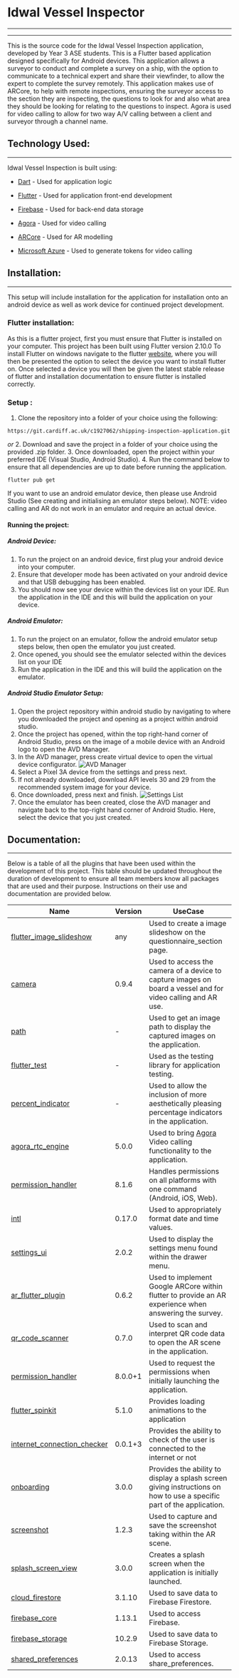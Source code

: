 # Idwal Vessel Inspector
***
***
This is the source code for the Idwal Vessel Inspection application, developed by Year 3 ASE students. This is a Flutter based application designed specifically for Android devices. This application allows a surveyor to conduct and complete a survey on a ship, with the option to communicate to a technical expert and share their viewfinder, to allow the expert to complete the survey remotely. This application makes use of ARCore, to help with remote inspections, ensuring the surveyor access to the section they are inspecting, the questions to look for and also what area they should be looking for relating to the questions to inspect. Agora is used for video calling to allow for two way A/V calling between a client and surveyor through a channel name.

## Technology Used:
***
Idwal Vessel Inspection is built using:
- [Dart][dart_tech] -  Used for application logic
- [Flutter][flutter_tech] - Used for application front-end development
- [Firebase][firebase] - Used for back-end data storage

- [Agora][agora_tech] - Used for video calling
- [ARCore][arcore_tech] - Used for AR modelling 
- [Microsoft Azure][azure] - Used to generate tokens for video calling
  
## Installation:
***

This setup will include installation for the application for installation onto an android device as well as work device for continued project development.

### Flutter installation:

As this is a flutter project, first you must ensure that Flutter is installed on your computer. This project has been built using Flutter version 2.10.0
To install Flutter on windows navigate to the flutter [website][flutter_install], where you will then be presented the option to select the device you want to install flutter on. Once selected a device you will then be given the latest stable release of flutter and installation documentation to ensure flutter is installed correctly.

### Setup :

1. Clone the repository into a folder of your choice using the following:
```
https://git.cardiff.ac.uk/c1927062/shipping-inspection-application.git
```
 _or_
2. Download and save the project in a folder of your choice using the provided .zip folder.
3. Once downloaded, open the project within your preferred IDE (Visual Studio, Android Studio). 
4. Run the command below to ensure that all dependencies are up to date before running the application.
```
flutter pub get
```

If you want to use an android emulator device, then please use Android Studio (See creating and initialising an emulator steps below). NOTE: video calling and AR do not work in an emulator and require an actual device. 


 
#### Running the project:
##### Android Device:
1. To run the project on an android device, first plug your android device into your computer.
2. Ensure that developer mode has been activated on your android device and that USB debugging has been enabled.
3. You should now see your device within the devices list on your IDE. Run the application in the IDE and this will build the application on your device.

##### Android Emulator:
1. To run the project on an emulator, follow the android emulator setup steps below, then open the emulator you just created. 
2. Once opened, you should see the emulator selected within the devices list on your IDE
3. Run the application in the IDE and this will build the application on the emulator.

##### Android Studio Emulator Setup:
 1. Open the project repository within android studio by navigating to where you downloaded the project and opening as a project within android studio.
 2. Once the project has opened, within the top right-hand corner of Android Studio, press on the image of a mobile device with an Android logo to open the AVD Manager.
 3. In the AVD manager, press create virtual device to open the virtual device configurator.
 ![AVD Manager](https://i.imgur.com/rGAcFHg.png)
 4. Select a Pixel 3A device from the settings and press next.
 5. If not already downloaded, download API levels 30 and 29 from the recommended system image for your device.
 6. Once downloaded, press next and finish.
 ![Settings List](https://i.imgur.com/zNF35Ra.png)
 7. Once the emulator has been created, close the AVD manager and navigate back to the top-right hand corner of Android Studio. Here, select the device that you just created.

## Documentation:
***

Below is a table of all the plugins that have been used within the development of this project. This table should be updated throughout the duration of development to ensure all team members know all packages that are used and their purpose.
Instructions on their use and documentation are provided below.

| Name | Version | UseCase |
| ------ | ------ | ------ |
| [flutter_image_slideshow][flutter_image_slideshow] | any | Used to create a image slideshow on the questionnaire_section page.  |
| [camera][camera] | 0.9.4 | Used to access the camera of a device to capture images on board a vessel and for video calling and AR use. |
| [path][path] | - | Used to get an image path to display the captured images on the application. |
| [flutter_test][flutter_test] | - | Used as the testing library for application testing.|
| [percent_indicator][percent_indicator] | - | Used to allow the inclusion of more aesthetically pleasing percentage indicators in the application.|
| [agora_rtc_engine][agora_rtc_engine] | 5.0.0 | Used to bring [Agora](https://www.agora.io/en/) Video calling functionality to the application.|
| [permission_handler][permission_handler] | 8.1.6 | Handles permissions on all platforms with one command (Android, iOS, Web).|
| [intl][intl] | 0.17.0 | Used to appropriately format date and time values.  |
| [settings_ui][settings_ui] | 2.0.2 | Used to display the settings menu found within the drawer menu.  |
| [ar_flutter_plugin][ar_flutter_plugin] | 0.6.2 | Used to implement Google ARCore within flutter to provide an AR experience when answering the survey. |
| [qr_code_scanner][qr_code_scanner]| 0.7.0 | Used to scan and interpret QR code data to open the AR scene in the application. |
| [permission_handler][permission_handler] | 8.0.0+1 | Used to request the permissions when initially launching the application. |
| [flutter_spinkit][flutter_spinkit] | 5.1.0 | Provides loading animations to the application |
| [internet_connection_checker][internet_connection_checker] | 0.0.1+3 | Provides the ability to check of the user is connected to the internet or not |
| [onboarding][onboarding] | 3.0.0 | Provides the ability to display a splash screen giving instructions on how to use a specific part of the application. |
| [screenshot][screenshot] | 1.2.3 | Used to capture and save the screenshot taking within the AR scene. |
| [splash_screen_view][splash_screen_view] | 3.0.0 | Creates a splash screen when the application is initially launched. |
|  [cloud_firestore][cloud_firestore] | 3.1.10 | Used to save data to Firebase Firestore. |
| [firebase_core][firebase_core] | 1.13.1 | Used to access Firebase. |
| [firebase_storage][firebase_storage] | 10.2.9 | Used to save data to Firebase Storage. |
| [shared_preferences][shared_preferences] | 2.0.13  | Used to access share_preferences.  |

[//]: # (These are reference links used in the body of this note and get stripped out when the markdown processor does its job. Place all links to documentation used here to keep README clean. Ref: http://stackoverflow.com/questions/4823468/store-comments-in-markdown-syntax)

[flutter_image_slideshow]: <https://github.com/edasandesu/flutter_image_slideshow>
[camera]: <https://github.com/flutter/plugins/tree/main/packages/camera/camera>
[path]: <https://github.com/dart-lang/path>
[percent_indicator]: <https://pub.dev/packages/percent_indicator>
[flutter_test]: <https://docs.flutter.dev/cookbook/testing>
[agora_rtc_engine]: <https://pub.dev/packages/agora_rtc_engine/versions/5.0.0>
[permission_handler]: <https://pub.dev/packages/permission_handler>
[intl]: <https://pub.dev/packages/intl>
[settings_ui]: <https://pub.dev/packages/settings_ui>
[ar_flutter_plugin]: <https://pub.dev/packages/ar_flutter_plugin>
[qr_code_scanner]: <https://pub.dev/packages/qr_code_scanner>
[permission_handler]: <https://pub.dev/packages/permission_handler>
[flutter_spinkit]: <https://pub.dev/packages/flutter_spinkit>
[dart_tech]: <https://dart.dev/>
[flutter_tech]: <https://flutter.dev/>
[agora_tech]: <https://www.agora.io/en/>
[arcore_tech]: <https://developers.google.com/ar>
[flutter_install]: <https://docs.flutter.dev/get-started/install>
[internet_connection_checker]: <https://pub.dev/packages/internet_connection_checker>
[onboarding]: <https://pub.dev/packages/onboarding>
[screenshot]: <https://pub.dev/packages/screenshot>
[splash_screen_view]: <https://pub.dev/packages/splash_screen_view>
[firebase]: <https://firebase.google.com/>
[firebase_storage]: <https://pub.dev/packages/firebase_storage>
[firebase_core]: <https://pub.dev/packages/firebase_core>
[cloud_firestore]: <https://pub.dev/packages/cloud_firestore>
[shared_preferences]: <https://pub.dev/packages/shared_preferences>
[azure]: <https://azure.microsoft.com/en-gb/>

